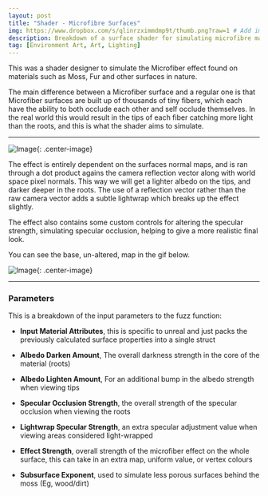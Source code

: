 ```yaml
---
layout: post
title: "Shader - Microfibre Surfaces"
img: https://www.dropbox.com/s/qlinrzximmdmp9t/thumb.png?raw=1 # Add image post (optional)
description: Breakdown of a surface shader for simulating microfibre materials, such as Moss and Cloth.
tag: [Environment Art, Art, Lighting]
---
```


This was a shader designer to simulate the Microfiber effect found on materials such as Moss, Fur and other surfaces in nature.

The main difference between a Microfiber surface and a regular one is that Microfiber surfaces are built up of thousands of tiny fibers, which each have the ability to both occlude each other and self occlude themselves.
In the real world this would result in the tips of each fiber catching more light than the roots, and this is what the shader aims to simulate.

---

![Image](https://www.dropbox.com/s/suxi5rdn9zfrdzt/moss_turnaround.gif?raw=1){: .center-image}


The effect is entirely dependent on the surfaces normal maps, and is ran through a dot product agains the camera reflection vector along with world space pixel normals. This way we will get a lighter albedo on the tips, and darker deeper in the roots. The use of a reflection vector rather than the raw camera vector adds a subtle lightwrap which breaks up the effect slightly.

The effect also contains some custom controls for altering the specular strength, simulating specular occlusion, helping to give a more realistic final look.

You can see the base, un-altered, map in the gif below.

![Image](https://www.dropbox.com/s/2lg5cpdixibkoa3/moss_renders.png?raw=1){: .center-image}

---

### Parameters

This is a breakdown of the input parameters to the fuzz function:

- __Input Material Attributes__, this is specific to unreal and just packs the previously calculated surface properties into a single struct

- __Albedo Darken Amount__, The overall darkness strength in the core of the material (roots)

- __Albedo Lighten Amount__, For an additional bump in the albedo strength when viewing tips

- __Specular Occlusion Strength__, the overall strength of the specular occlusion when viewing the roots

- __Lightwrap Specular Strength__, an extra specular adjustment value when viewing areas considered light-wrapped

- __Effect Strength__, overall strength of the microfiber effect on the whole surface, this can take in an extra map, uniform value, or vertex colours

- __Subsurface Exponent__, used to simulate less porous surfaces behind the moss (Eg, wood/dirt)